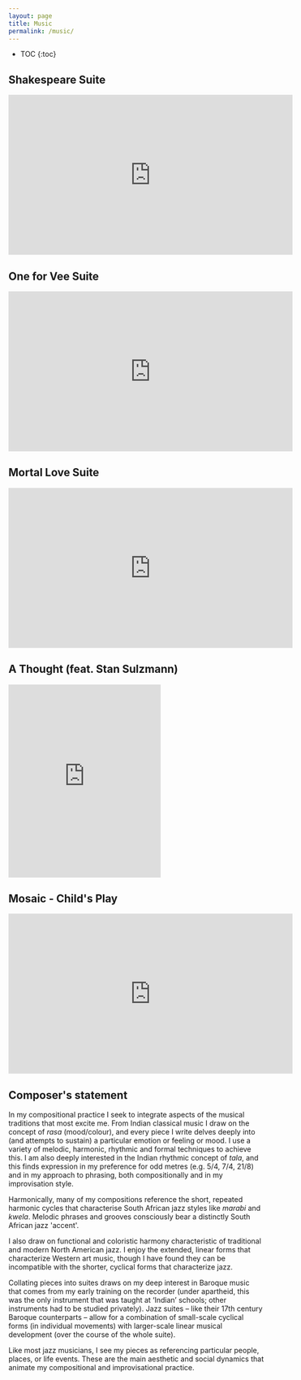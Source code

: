 ```yaml
---
layout: page
title: Music 
permalink: /music/
---
```


* TOC
{:toc}

Shakespeare Suite 
-----------------
<iframe width="560" height="315" src="https://www.youtube.com/embed/videoseries?list=PL5wNtKiJKKjRqWk1o-Kg3HZs1y-DIMcwd" frameborder="0" allow="accelerometer; autoplay; encrypted-media; gyroscope; picture-in-picture" allowfullscreen></iframe>

One for Vee Suite
-----------------
<iframe width="560" height="315" src="https://www.youtube.com/embed/videoseries?list=PL5wNtKiJKKjR83knRKkviSH5ht9ZsSFRl" frameborder="0" allow="accelerometer; autoplay; encrypted-media; gyroscope; picture-in-picture" allowfullscreen></iframe>

Mortal Love Suite
-----------------
<iframe width="560" height="315"
src="https://www.youtube.com/embed/videoseries?list=PL5wNtKiJKKjTn-324MkHgcZ8vGPCsWXcO"
frameborder="0" allow="accelerometer; autoplay; encrypted-media; gyroscope;
picture-in-picture" allowfullscreen></iframe>

A Thought (feat. Stan Sulzmann)
-------------------------------
<iframe src="https://open.spotify.com/embed/album/5wEp67RdGgI89olSyrFCVk"
width="300" height="380" frameborder="0" allowtransparency="true"
allow="encrypted-media"></iframe>

Mosaic - Child's Play
---------------------
<iframe width="560" height="315"
src="https://www.youtube.com/embed/8DZ5tg85aVY" frameborder="0"
allow="accelerometer; autoplay; encrypted-media; gyroscope; picture-in-picture"
allowfullscreen></iframe>

Composer's statement
--------------------

In my compositional practice I seek to integrate aspects
of the musical traditions that most excite me. From Indian classical music I draw on the concept
of _rasa_ (mood/colour), and every piece I write delves deeply into (and attempts
to sustain) a particular emotion or feeling or mood. I use a variety of
melodic, harmonic, rhythmic and formal techniques to achieve this. I am also
deeply interested in the Indian rhythmic concept of _tala_, and this finds
expression in my preference for odd metres (e.g. 5/4, 7/4, 21/8) and in
my approach to phrasing, both compositionally and in my improvisation style.

Harmonically, many of my compositions reference the short, repeated harmonic
cycles that characterise South African jazz styles like _marabi_ and _kwela_.
Melodic phrases and grooves consciously bear a distinctly South African jazz
'accent'. 

I also draw on functional and coloristic harmony characteristic of
traditional and modern North American jazz. 
I enjoy the extended, linear forms
that characterize Western art music, though I have found they can be
incompatible with the shorter, cyclical forms that characterize jazz. 

Collating
pieces into suites draws on my deep interest in Baroque music that comes from
my early training on the recorder (under apartheid, this was the only
instrument that was taught at ‘Indian’ schools; other instruments had to be
studied privately). Jazz suites – like their 17th century Baroque counterparts
– allow for a combination of small-scale cyclical forms (in individual
movements) with larger-scale linear musical development (over the course of the
whole suite). 

Like most jazz musicians, I see my pieces as referencing
particular people, places, or life events. These are the main aesthetic and
social dynamics that animate my compositional and improvisational
practice.


